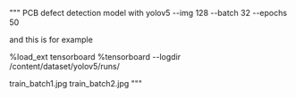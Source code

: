 """
PCB defect detection model with yolov5
--img 128 --batch 32 --epochs 50

and this is for example

%load_ext tensorboard
%tensorboard --logdir /content/dataset/yolov5/runs/

train_batch1.jpg
train_batch2.jpg
"""
